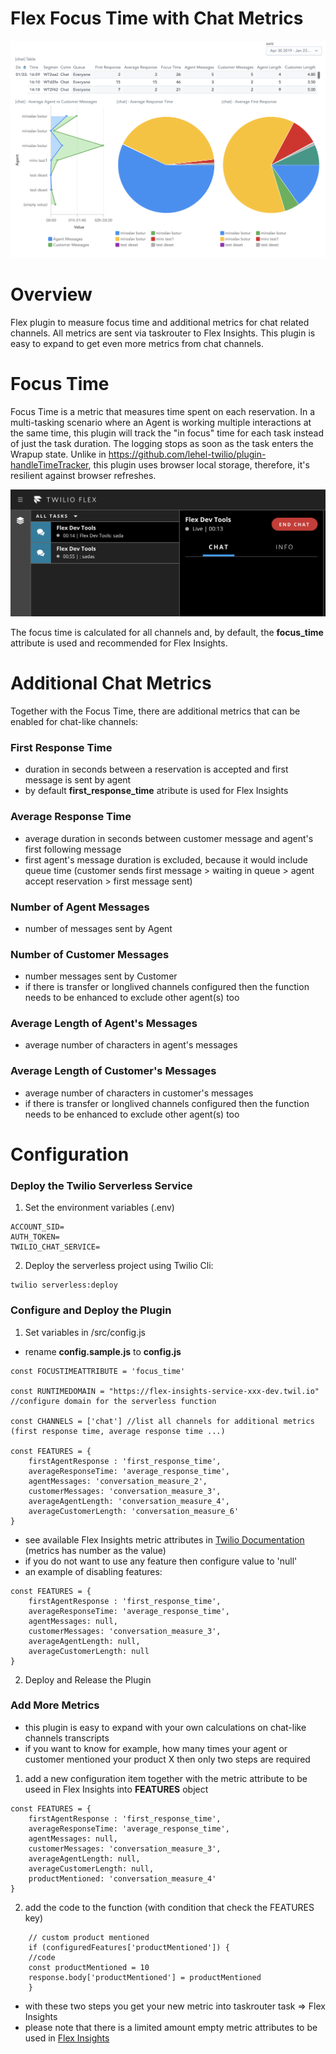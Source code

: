 # Flex Focus Time with Chat Metrics

![chat insights](readme_images/chat_insights.png)

# Overview

Flex plugin to measure focus time and additional metrics for chat related channels. All metrics are sent via taskrouter to Flex Insights. This plugin is easy to expand to get even more metrics from chat channels.

# Focus Time

Focus Time is a metric that measures time spent on each reservation. In a multi-tasking scenario where an Agent is working 
multiple interactions at the same time, this plugin will track the "in focus" time for each task instead of just the task duration. 
The logging stops as soon as the task enters the Wrapup state. Unlike in https://github.com/lehel-twilio/plugin-handleTimeTracker, this plugin uses
browser local storage, therefore, it's resilient against browser refreshes.

![flex reservations](readme_images/multiple_reservaitions.png)

The focus time is calculated for all channels and, by default, the **focus_time** attribute is used and recommended for Flex Insights.
   
# Additional Chat Metrics

Together with the Focus Time, there are additional metrics that can be enabled for chat-like channels:

### First Response Time

* duration in seconds between a reservation is accepted and first message is sent by agent
* by default **first_response_time** atribute is used for Flex Insights

### Average Response Time

* average duration in seconds between customer message and agent's first following message
* first agent's message duration is excluded, because it would include queue time (customer sends first message > waiting in queue > agent accept reservation > first message sent)

### Number of Agent Messages

* number of messages sent by Agent

### Number of Customer Messages

* number messages sent by Customer
* if there is transfer or longlived channels configured then the function needs to be enhanced to exclude other agent(s) too

### Average Length of Agent's Messages

* average number of characters in agent's messages

### Average Length of Customer's Messages

* average number of characters in customer's messages
* if there is transfer or longlived channels configured then the function needs to be enhanced to exclude other agent(s) too

# Configuration

### Deploy the Twilio Serverless Service

1. Set the environment variables (.env) 
```
ACCOUNT_SID=
AUTH_TOKEN=
TWILIO_CHAT_SERVICE=
```

2. Deploy the serverless project using Twilio Cli:  
```
twilio serverless:deploy
```

### Configure and Deploy the Plugin

1. Set variables in /src/config.js
* rename **config.sample.js** to **config.js**
```
const FOCUSTIMEATTRIBUTE = 'focus_time' 

const RUNTIMEDOMAIN = "https://flex-insights-service-xxx-dev.twil.io" //configure domain for the serverless function

const CHANNELS = ['chat'] //list all channels for additional metrics (first response time, average response time ...)

const FEATURES = {
    firstAgentResponse : 'first_response_time',
    averageResponseTime: 'average_response_time',
    agentMessages: 'conversation_measure_2',
    customerMessages: 'conversation_measure_3',
    averageAgentLength: 'conversation_measure_4',
    averageCustomerLength: 'conversation_measure_6'
}
```

* see available Flex Insights metric attributes in [Twilio Documentation](https://www.twilio.com/docs/flex/developer/insights/enhance-integration#add-custom-attributes-and-measures) (metrics has number as the value)
* if you do not want to use any feature then configure value to 'null'
* an example of disabling features:

```
const FEATURES = {
    firstAgentResponse : 'first_response_time',
    averageResponseTime: 'average_response_time',
    agentMessages: null,
    customerMessages: 'conversation_measure_3',
    averageAgentLength: null,
    averageCustomerLength: null
}
```
2. Deploy and Release the Plugin

### Add More Metrics

* this plugin is easy to expand with your own calculations on chat-like channels transcripts
* if you want to know for example, how many times your agent or customer mentioned your product X then only two steps are required

1. add a new configuration item together with the metric attribute to be useed in Flex Insights into **FEATURES** object
```
const FEATURES = {
    firstAgentResponse : 'first_response_time',
    averageResponseTime: 'average_response_time',
    agentMessages: null,
    customerMessages: 'conversation_measure_3',
    averageAgentLength: null,
    averageCustomerLength: null,
    productMentioned: 'conversation_measure_4'
}
```

2. add the code to the function (with condition that check the FEATURES key)
```
    // custom product mentioned 
    if (configuredFeatures['productMentioned']) {
    //code
    const productMentioned = 10
    response.body['productMentioned'] = productMentioned
    }
```

* with these two steps you get your new metric into taskrouter task => Flex Insights
* please note that there is a limited amount empty metric attributes to be used in [Flex Insights](https://www.twilio.com/docs/flex/developer/insights/enhance-integration#add-custom-attributes-and-measures)